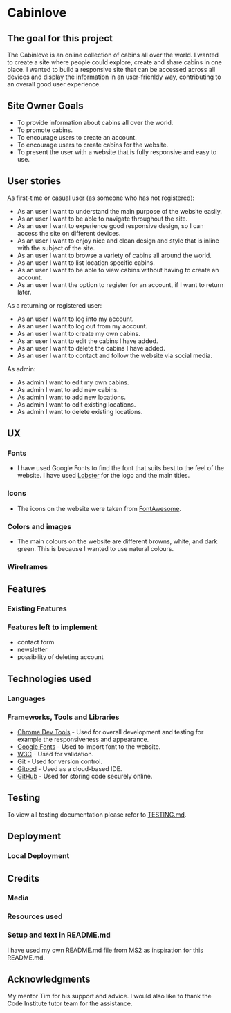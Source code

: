 # Cabinlove

## The goal for this project

The Cabinlove is an online collection of cabins all over the world. I wanted to create a site where people could explore, create and share cabins in one place. I wanted to build a responsive site that can be accessed across all devices and display the information in an user-frienldy way, contributing to an overall good user experience.

## Site Owner Goals

- To provide  information about cabins all over the world.
- To promote cabins.
- To encourage users to create an account.
- To encourage users to create cabins for the website.
- To present the user with a website that is fully responsive and easy to use.

## User stories

As first-time or casual user (as someone who has not registered):

- As an user I want to understand the main purpose of the website easily.
- As an user I want to be able to navigate throughout the site.
- As an user I want to experience good responsive design, so I can access the site on different devices.
- As an user I want to enjoy nice and clean design and style that is inline with the subject of the site.
- As an user I want to browse a variety of cabins all around the world.
- As an user I want to list location specific cabins.
- As an user I want to be able to view cabins without having to create an account.
- As an user I want the option to register for an account, if I want to return later.

As a returning or registered user:

- As an user I want to log into my account.
- As an user I want to log out from my account.
- As an user I want to create my own cabins.
- As an user I want to edit the cabins I have added.
- As an user I want to delete the cabins I have added.
- As an user I want to contact and follow the website via social media.

As admin:

- As admin I want to edit my own cabins.
- As admin I want to add new cabins.
- As admin I want to add new locations.
- As admin I want to edit existing locations.
- As admin I want to delete existing locations.

## UX

### Fonts

- I have used Google Fonts to find the font that suits best to the feel of the website. I have used [Lobster](https://fonts.google.com/specimen/Lobster) for the logo and the main titles.

### Icons

- The icons on the website were taken from [FontAwesome](https://fontawesome.com/).

### Colors and images

- The main colours on the website are different browns, white, and dark green. This is because I wanted to use natural colours.

### Wireframes

## Features

### Existing Features

### Features left to implement

- contact form
- newsletter
- possibility of deleting account

## Technologies used

### Languages

### Frameworks, Tools and Libraries

- [Chrome Dev Tools](https://developer.chrome.com/docs/devtools/) - Used for overall development and testing for example the  responsiveness and appearance.
- [Google Fonts](https://fonts.google.com/) - Used to import font to the website.
- [W3C](https://www.w3.org/) - Used for validation.
- Git - Used for version control.
- [Gitpod](https://gitpod.io/) - Used as a cloud-based IDE.
- [GitHub](https://github.com/) - Used for storing code securely online.

## Testing

To view all testing documentation please refer to [TESTING.md](TESTING.md).

## Deployment

### Local Deployment

## Credits

### Media

### Resources used

### Setup and text in README.md

I have used my own README.md file from MS2 as inspiration for this README.md.

## Acknowledgments

My mentor Tim for his support and advice.
I would also like to thank the Code Institute tutor team for the assistance.